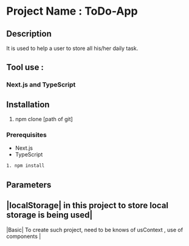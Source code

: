 # Project Name : ToDo-App

## Description
 It is used to help a user to store all his/her daily task.

## Tool use : 
### Next.js and TypeScript

 <!-- ## Table of Contents
- [Installation](#installation)
- [Usage](#usage)
- [Contributing](#contributing)
- [License](#license)
- [Contact](#contact)
- [Acknowledgments](#acknowledgments) -->

<!-- ## Roadmap
- [ ] Feature 1
- [ ] Feature 2
- [ ] Feature 3 -->

## Installation
1. npm clone [path of git]

### Prerequisites
- Next.js
- TypeScript


```bash
1. npm install
```

## Parameters
|localStorage| in this project to store local storage is being used|
---
|Basic| To create such project, need to be knows of usContext , use of components |
